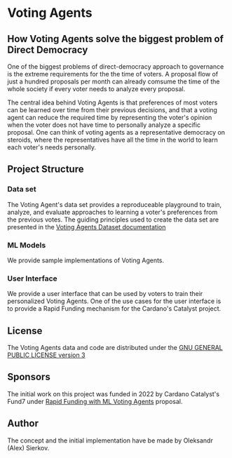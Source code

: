 # Voting Agents

## How Voting Agents solve the biggest problem of Direct Democracy
One of the biggest problems of direct-democracy approach to governance is the extreme requirements for the the time of voters. A proposal flow of just a hundred proposals per month can already comsume the time of the whole society if every voter needs to analyze every proposal.

The central idea behind Voting Agents is that preferences of most voters can be learned over time from their previous decisions, and that a voting agent can reduce the required time by representing the voter's opinion when the voter does not have time to personally analyze a  specific proposal. One can think of voting agents as a representative democracy on steroids, where the representatives have all the time in the world to learn each voter's needs personally.

## Project Structure

### Data set
The Voting Agent's data set provides a reproduceable playground to train, analyze, and evaluate approaches to learning a voter's preferences from the previous votes. The guiding principles used to create the data set are presented in the [Voting Agents Dataset documentation](doc/dataset.md)

### ML Models
We provide sample implementations of Voting Agents.

### User Interface
We provide a user interface that can be used by voters to train their personalized Voting Agents.
One of the use cases for the user interface is to provide a Rapid Funding mechanism for the Cardano's Catalyst project.

## License
The Voting Agents data and code are distributed under the [GNU GENERAL PUBLIC LICENSE version 3](LICENSE)

## Sponsors
The initial work on this project was funded in 2022 by Cardano Catalyst's Fund7 under [Rapid Funding with ML Voting Agents](https://cardano.ideascale.com/c/idea/383355) proposal.

## Author
The concept and the initial implementation have be made by Oleksandr (Alex) Sierkov.